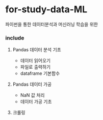 # for-study-data-ML
파이썬을 통한 데이터분석과 머신러닝 학습을 위한

### include
1. Pandas 데이터 분석 기초
   - 데이터 읽어오기
   - 파일로 출력하기
   - dataframe 기본함수

2. Pandas 데이터 가공
   - NaN 값 처리
   - 데이터 가공 기초

3. 크롤링
